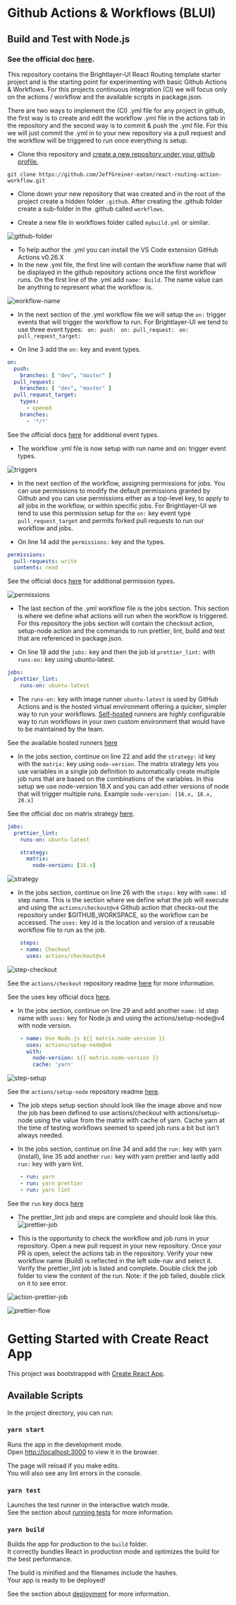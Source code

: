 # Github Actions & Workflows (BLUI)
## Build and Test with Node.js
### See the official doc [here](https://docs.github.com/en/actions/use-cases-and-examples/building-and-testing/building-and-testing-nodejs).

This repository contains the Brightlayer-UI React Routing template starter project and is the starting point for experimenting with basic Github Actions & Workflows. For this projects continuous integration (CI) we will focus only on the actions / workflow and the available scripts in package.json.

There are two ways to implement the (CI) .yml file for any project in github, the first way is to create and edit the workflow .yml file in the actions tab in the repository and the second way is to commit & push the .yml file. For this we will just commit the .yml in to your new repository via a pull request and the workflow will be triggered to run once everything is setup.

-   Clone this repository and <ins>create a new repository under your github profile.</ins>
```
git clone https://github.com/JeffGreiner-eaton/react-routing-action-workflow.git

```
-   Clone down your new repository that was created and in the root of the project create a hidden folder `.github`. After creating the .github folder create a sub-folder in the .github called `workflows`.

-   Create a new file in workflows folder called `mybuild.yml` or similar.

![github-folder](./images/github-folder.png)

-   To help author the .yml you can install the VS Code extension GitHub Actions v0.26.X
-   In the new .yml file, the first line will contain the workflow name that will be displayed in the github repository actions once the first workflow runs. On the first line of the .yml add ``` name: Build ```. The name value can be anything to represent what the workflow is.

![workflow-name](./images/workflow-name.png)

-   In the next section of the .yml workflow file we will setup the `on:` trigger events that will trigger the workflow to run. For Brightlayer-UI we tend to use three event types:
` on: push:` ` on: pull_request:` ` on: pull_request_target:`

-   On line 3 add the `on:` key and event types.
```yaml
on:
  push:
    branches: [ "dev", "master" ]
  pull_request:
    branches: [ "dev", "master" ]
  pull_request_target:
    types:
      - opened
    branches:
      - '*/*'
```

See the official docs [here](https://docs.github.com/en/actions/writing-workflows/workflow-syntax-for-github-actions#on) for additional event types.

-   The workflow .yml file is now setup with run name and on: trigger event types.

![triggers](./images/triggers.png)

-   In the next section of the workflow, assigning permissions for jobs. You can use permissions to modify the default permissions granted by Github and you can use permissions either as a top-level key, to apply to all jobs in the workflow, or within specific jobs. For Brightlayer-UI we tend to use this permission setup for the `on:` key event type `pull_request_target` and permits forked pull requests to run our workflow and jobs.

-   On line 14 add the `permissions:` key and the types.
```yaml
permissions:
  pull-requests: write
  contents: read
```

See the official docs [here](https://docs.github.com/en/actions/writing-workflows/choosing-what-your-workflow-does/assigning-permissions-to-jobs) for additional permission types.

![permissions](./images/permissions.png)

-   The last section of the .yml workflow file is the jobs section. This section is where we define what actions will run when the workflow is triggered. For this repository the jobs section will contain the checkout action, setup-node action and the commands to run prettier, lint, build and test that are referenced in package.json.

- On line 18 add the `jobs:` key and then the job id `prettier_lint:` with `runs-on:` key using ubuntu-latest.

```yaml
jobs:
  prettier_lint:
    runs-on: ubuntu-latest
```

-   The `runs-on:` key with image runner `ubuntu-latest` is used by GitHub Actions and is the hosted virtual environment offering a quicker, simpler way to run your workflows. <ins>Self-hosted</ins> runners are highly configurable way to run workflows in your own custom environment that would have to be maintained by the team.

See the available hosted runners [here](https://github.com/actions/runner-images)

-   In the jobs section, continue on line 22 and add the `strategy:` id key with the `matrix:` key using `node-version`. The matrix strategy lets you use variables in a single job definition to automatically create multiple job runs that are based on the combinations of the variables. In this setup we use node-version 18.X and you can add other versions of node that will trigger multiple runs. Example `node-version: [16.x, 18.x, 20.x]`

See the official doc on matrix strategy [here](https://docs.github.com/en/actions/writing-workflows/workflow-syntax-for-github-actions#jobsjob_idstrategy).

```yaml
jobs:
  prettier_lint:
    runs-on: ubuntu-latest

    strategy:
      matrix:
        node-version: [18.x]
```

![strategy](./images/strategy.png)

-   In the jobs section, continue on line 26 with the `steps:` key with `name:` id step name. This is the section where we define what the job will execute and using the `actions/checkout@v4` Github action that checks-out the repository under $GITHUB_WORKSPACE, so the workflow can be accessed. The `uses:` key id is the location and version of a reusable workflow file to run as the job.

```yaml
    steps:
    - name: Checkout
      uses: actions/checkout@v4
```
![step-checkout](./images/step-checkout.png)

See the `actions/checkout` repository readme [here](https://github.com/actions/checkout) for more information.

See the uses key official docs [here](https://docs.github.com/en/actions/writing-workflows/workflow-syntax-for-github-actions#jobsjob_iduses).


-   In the jobs section, continue on line 29 and add another `name:` id step name with `uses:` key for Node.js and using the actions/setup-node@v4 with node version.

```yaml
    - name: Use Node.js ${{ matrix.node-version }}
      uses: actions/setup-node@v4
      with:
        node-version: ${{ matrix.node-version }}
        cache: 'yarn'
```
![step-setup](./images/step-setup.png)

See the `actions/setup-node` repository readme [here](https://github.com/actions/setup-node).

- The job steps setup section should look like the image above and now the job has been defined to use actions/checkout with actions/setup-node using the value from the matrix with cache of yarn. Cache yarn at the time of testing workflows seemed to speed job runs a bit but isn't always needed.

-   In the jobs section, continue on line 34 and add the `run:` key with yarn (install), line 35 add another `run:` key with yarn prettier and lastly add `run:` key with yarn lint.

```yaml
    - run: yarn
    - run: yarn prettier
    - run: yarn lint
```

See the `run` key docs [here](https://docs.github.com/en/actions/writing-workflows/workflow-syntax-for-github-actions#defaultsrun)

-   The prettier_lint job and steps are complete and should look like this.
![prettier-job](./images/prettier-job.png)

-   This is the opportunity to check the workflow and job runs in your repository. Open a new pull request in your new repository. Once your PR is open, select the actions tab in the repository. Verify your new workflow name (Build) is reflected in the left side-nav and select it. Verify the prettier_lint job is listed and complete. Double click the job folder to view the content of the run. Note: if the job failed, double click on it to see error.

![action-prettier-job](./images/action-prettier.png)

![prettier-flow](./images/prettier-flow.png)

     


# Getting Started with Create React App

This project was bootstrapped with [Create React App](https://github.com/facebook/create-react-app).

## Available Scripts

In the project directory, you can run:

### `yarn start`

Runs the app in the development mode.\
Open [http://localhost:3000](http://localhost:3000) to view it in the browser.

The page will reload if you make edits.\
You will also see any lint errors in the console.

### `yarn test`

Launches the test runner in the interactive watch mode.\
See the section about [running tests](https://facebook.github.io/create-react-app/docs/running-tests) for more information.

### `yarn build`

Builds the app for production to the `build` folder.\
It correctly bundles React in production mode and optimizes the build for the best performance.

The build is minified and the filenames include the hashes.\
Your app is ready to be deployed!

See the section about [deployment](https://facebook.github.io/create-react-app/docs/deployment) for more information.